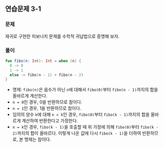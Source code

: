 ## 연습문제 3-1

### 문제

재귀로 구현한 피보나치 문제를 수학적 귀납법으로 증명해 보자.

### 풀이

```kotlin
fun fibo(n: Int): Int = when (n) {
  0 -> 0
  1 -> 1
  else -> fibo(n - 1) + fibo(n - 2)
}
```

- 명제: `fibo(n)`은 음수가 아닌 `n`에 대해서 `fibo(0)`부터 `fibo(n - 1)`까지의 합을 올바르게 계산한다.
- `n = 0`인 경우, 0을 반환하므로 참이다.
- `n = 1`인 경우, 1을 반환하므로 참이다.
- 임의의 양수 `k`에 대해 `n < k`인 경우, `fibo(0)`부터 `fibo(k - 1)`까지의 합을 올바르게 계산하여 반환한다고 가정한다.
- `n = k`인 경우, `fibo(k - 1)`을 호출할 때 위 가정에 의해 `fibo(0)`부터 `fibo(k - 2)`까지의 합이 올바르다. 이렇게 나온 값에 다시 `fibo(k - 1)`을 더하여 반환하므로, 본 명제는 참이다.
